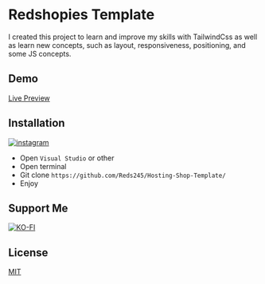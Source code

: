 # Redshopies Template

I created this project to learn and improve my skills with TailwindCss as well as learn new concepts, such as layout, responsiveness, positioning, and some JS concepts.

<h2>Demo</h2>

[Live Preview](https://reds245.github.io/Redshopies/)

<h2>Installation</h2>

[![instagram](https://img.shields.io/badge/run_in_replit-191919?style=for-the-badge&logo=replit&logoColor=ff8200)](https://replit.com/@reds8899/Redshopies)


* Open ``Visual Studio`` or other
* Open terminal
* Git clone ``https://github.com/Reds245/Hosting-Shop-Template/``
* Enjoy

<h2>Support Me</h2>

[![KO-FI](https://img.shields.io/badge/Support_me-B80000?style=for-the-badge&logo=ko-fi&logoColor=white)](https://Ko-fi.com/reds245)

## License

[MIT](https://choosealicense.com/licenses/mit/)
